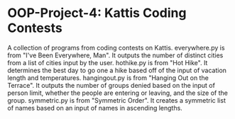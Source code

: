# OOP-Project-4: Kattis Coding Contests
A collection of programs from coding contests on Kattis. everywhere.py is from "I've Been Everywhere, Man". It outputs the number of distinct cities from a list of cities input by the user. hothike.py is from "Hot Hike". It determines the best day to go one a hike based off of the input of vacation length and temperatures.
hangingout.py is from "Hanging Out on the Terrace". It outputs the number of groups denied based on the input of person limit, whether the people are entering or leaving, and the size of the group. symmetric.py is from "Symmetric Order". It creates a symmetric list of names based on an input of names in ascending lengths.
